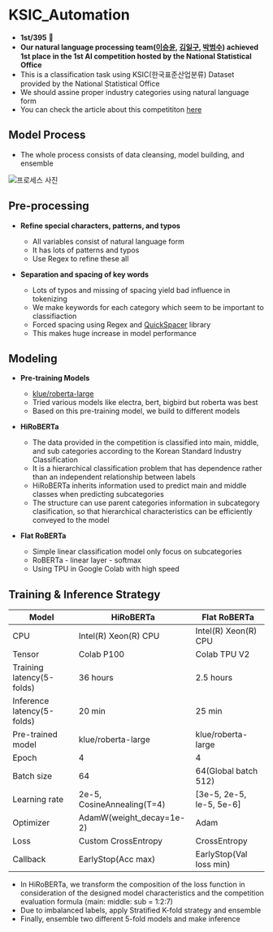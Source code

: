 # KSIC_Automation
-  **1st/395** :1st_place_medal:
- **Our natural language processing team([이승윤](https://github.com/dltmddbs100), [김일구](https://github.com/dlfrnaos19), [박범수](https://github.com/Cloud9Bumsu)) achieved 1st place in the 1st AI competition hosted by the National Statistical Office**
- This is a classification task using KSIC(한국표준산업분류) Dataset provided by the National Statistical Office
- We should assine proper industry categories using natural language form
- You can check the article about this competititon [here](https://data.kostat.go.kr/sbchome/contents/cntPage.do?cntntsId=CNTS_000000000000575&curMenuNo=OPT_09_03_00_0)


## Model Process
- The whole process consists of data cleansing, model building, and ensemble

![프로세스 사진](https://user-images.githubusercontent.com/55730591/167529122-06e0e78e-ffea-493b-80c9-2ea6f77c2c2c.jpg)


## Pre-processing

+ **Refine special characters, patterns, and typos**
    + All variables consist of natural language form
    + It has lots of patterns and typos
    + Use Regex to refine these all

+ **Separation and spacing of key words**
    + Lots of typos and missing of spacing yield bad influence in tokenizing
    + We make keywords for each category which seem to be important to classifiaction
    + Forced spacing using Regex and [QuickSpacer](https://github.com/cosmoquester/quickspacer) library
    + This makes huge increase in model performance

## Modeling
+ **Pre-training Models**
    + [klue/roberta-large](https://huggingface.co/klue/roberta-large)
    + Tried various models like electra, bert, bigbird but roberta was best
    + Based on this pre-training model, we build to different models

+ **HiRoBERTa**
    + The data provided in the competition is classified into main, middle, and sub categories according to the Korean Standard Industry Classification
    + It is a hierarchical classification problem that has dependence rather than an independent relationship between labels
    + HiRoBERTa inherits information used to predict main and middle classes when predicting subcategories
    + The structure can use parent categories information in subcategory clasification, so that hierarchical characteristics can be efficiently conveyed to the model

+ **Flat RoBERTa**
    + Simple linear classification model only focus on subcategories
    + RoBERTa - linear layer - softmax 
    + Using TPU in Google Colab with high speed


## Training & Inference Strategy

| Model | HiRoBERTa | Flat RoBERTa |
| --- | --- | --- |
| CPU | Intel(R) Xeon(R) CPU | Intel(R) Xeon(R) CPU |
| Tensor | Colab P100 | Colab TPU V2 |
| Training latency(5-folds)               | 36 hours | 2.5 hours |
| Inference latency(5-folds)            | 20 min | 25 min |
| Pre-trained model | klue/roberta-large | klue/roberta-large |
| Epoch | 4 | 4 |
| Batch size | 64 | 64(Global batch 512) |
| Learning rate | 2e-5, CosineAnnealing(T=4) | [3e-5, 2e-5, le-5, 5e-6] |
| Optimizer | AdamW(weight_decay=1e-2) | Adam |
| Loss | Custom CrossEntropy | CrossEntropy |
| Callback | EarlyStop(Acc max) | EarlyStop(Val loss min) |

+ In HiRoBERTa, we transform the composition of the loss function in consideration of the designed model characteristics and the competition evaluation formula (main: middle: sub = 1:2:7)
+ Due to imbalanced labels, apply Stratified K-fold strategy and ensemble
+ Finally, ensemble two different 5-fold models and make inference



